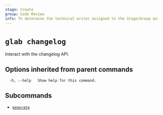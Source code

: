 ```yaml
---
stage: Create
group: Code Review
info: To determine the technical writer assigned to the Stage/Group associated with this page, see https://about.gitlab.com/handbook/product/ux/technical-writing/#assignments
---
```


<!--
This documentation is auto generated by a script.
Please do not edit this file directly. Run `make gen-docs` instead.
-->

# `glab changelog`

Interact with the changelog API.

## Options inherited from parent commands

```plaintext
  -h, --help   Show help for this command.
```

## Subcommands

- [`generate`](generate.md)
